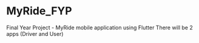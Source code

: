 # MyRide_FYP
Final Year Project - MyRide mobile application using Flutter
There will be 2 apps (Driver and User)
